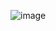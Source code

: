 ![image](https://github.com/Rohit978K/Stoic-Quotes/assets/83699922/1bf1f3e7-01ab-4c92-a8cb-0b6a2abf7f3e)
